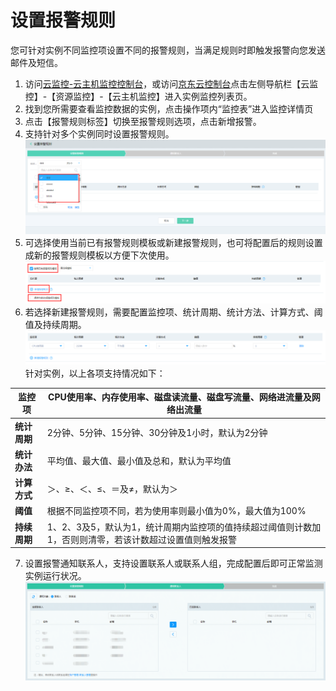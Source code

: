 # 设置报警规则
您可针对实例不同监控项设置不同的报警规则，当满足规则时即触发报警向您发送邮件及短信。

1. 访问[云监控-云主机监控控制台][1]，或访问[京东云控制台][2]点击左侧导航栏【云监控】-【资源监控】-【云主机监控】进入实例监控列表页。
2. 找到您所需要查看监控数据的实例，点击操作项内“监控表”进入监控详情页
3. 点击【报警规则标签】切换至报警规则选项，点击新增报警。
4. 支持针对多个实例同时设置报警规则。
![](../../../../../image/vm/Operation-Guide-Monitor-1.png)
5. 可选择使用当前已有报警规则模板或新建报警规则，也可将配置后的规则设置成新的报警规则模板以方便下次使用。
![](../../../../../image/vm/Operation-Guide-Monitor-2.png)
6. 若选择新建报警规则，需要配置监控项、统计周期、统计方法、计算方式、阈值及持续周期。
![](../../../../../image/vm/Operation-Guide-Monitor-3.png)
针对实例，以上各项支持情况如下：

| **监控项**   | CPU使用率、内存使用率、磁盘读流量、磁盘写流量、网络进流量及网络出流量 |
| --- | ---   |
| **统计周期**    |  2分钟、5分钟、15分钟、30分钟及1小时，默认为2分钟   |
|  **统计办法**   |  平均值、最大值、最小值及总和，默认为平均值   |
|  **计算方式**   |  ＞、≥、＜、≤、＝及≠，默认为＞   |
|  **阈值**   |   根据不同监控项不同，若为使用率则最小值为0%，最大值为100%  |
|  **持续周期**   | 1、2、3及5，默认为1，统计周期内监控项的值持续超过阈值则计数加1，否则则清零，若该计数超过设置值则触发报警    |
7. 设置报警通知联系人，支持设置联系人或联系人组，完成配置后即可正常监测实例运行状况。
![](../../../../../image/vm/Operation-Guide-Monitor-4.png)


  [1]: ./images/Operation-Guide-Monitor-1.png "Operation-Guide-Monitor-1.png"
  [2]: ./images/Operation-Guide-Monitor-1.png "Operation-Guide-Monitor-1.png"
  [3]: ./images/Operation-Guide-Monitor-1.png "Operation-Guide-Monitor-1.png"
  [4]: ./images/Operation-Guide-Monitor-2.png "Operation-Guide-Monitor-2.png"
  [5]: ./images/Operation-Guide-Monitor-3.png "Operation-Guide-Monitor-3.png"
  [6]: ./images/Operation-Guide-Monitor-4.png "Operation-Guide-Monitor-4.png"